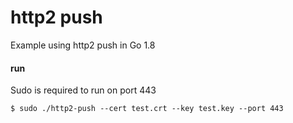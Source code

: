 # http2 push

Example using http2 push in Go 1.8

#### run
Sudo is required to run on port 443
```
$ sudo ./http2-push --cert test.crt --key test.key --port 443
```
